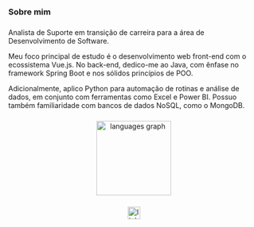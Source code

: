 <!---
mauricioluanss/mauricioluanss is a ✨ special ✨ repository because its `README.md` (this file) appears on your GitHub profile.
You can click the Preview link to take a look at your changes.
--->
<h3 align="left">Sobre mim</h3>

###

<p align="left">Analista de Suporte em transição de carreira para a área de Desenvolvimento de Software.

Meu foco principal de estudo é o desenvolvimento web front-end com o ecossistema Vue.js. No back-end, dedico-me ao Java, com ênfase no framework Spring Boot e nos sólidos princípios de POO.

Adicionalmente, aplico Python para automação de rotinas e análise de dados, em conjunto com ferramentas como Excel e Power BI. Possuo também familiaridade com bancos de dados NoSQL, como o MongoDB.</p>

###
<div align="center">
  <img src="https://github-readme-stats.vercel.app/api/top-langs?username=mauricioluanss&locale=pt-br&hide_title=false&layout=compact&card_width=320&langs_count=5&theme=white&hide_border=true&order=2" height="150" alt="languages graph"  />
</div>

###

<div align="center">
  <a href="https://br.linkedin.com/in/mauricioluanss" target="_blank">
    <img src="https://img.shields.io/static/v1?message=LinkedIn&logo=linkedin&label=&color=0077B5&logoColor=black&labelColor=&style=flat" height="25" alt="linkedin logo"  />
  </a>
</div>

###
